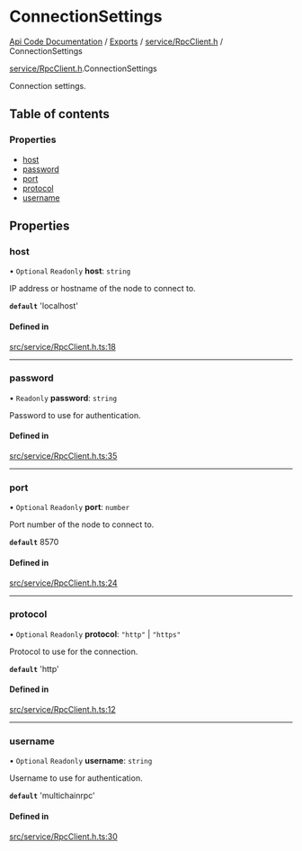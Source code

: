 # ConnectionSettings
 
[Api Code Documentation](../README.md) / [Exports](../modules.md) / [service/RpcClient.h](../modules/service_RpcClient_h.md) / ConnectionSettings

[service/RpcClient.h](../modules/service_RpcClient_h.md).ConnectionSettings

Connection settings.

## Table of contents

### Properties

- [host](service_RpcClient_h.ConnectionSettings.md#host)
- [password](service_RpcClient_h.ConnectionSettings.md#password)
- [port](service_RpcClient_h.ConnectionSettings.md#port)
- [protocol](service_RpcClient_h.ConnectionSettings.md#protocol)
- [username](service_RpcClient_h.ConnectionSettings.md#username)

## Properties

### host

• `Optional` `Readonly` **host**: `string`

IP address or hostname of the node to connect to.

**`default`** 'localhost'

#### Defined in

[src/service/RpcClient.h.ts:18](https://github.com/openkfw/TruBudget/blob/b9aaff0/api/src/service/RpcClient.h.ts#L18)

___

### password

• `Readonly` **password**: `string`

Password to use for authentication.

#### Defined in

[src/service/RpcClient.h.ts:35](https://github.com/openkfw/TruBudget/blob/b9aaff0/api/src/service/RpcClient.h.ts#L35)

___

### port

• `Optional` `Readonly` **port**: `number`

Port number of the node to connect to.

**`default`** 8570

#### Defined in

[src/service/RpcClient.h.ts:24](https://github.com/openkfw/TruBudget/blob/b9aaff0/api/src/service/RpcClient.h.ts#L24)

___

### protocol

• `Optional` `Readonly` **protocol**: ``"http"`` \| ``"https"``

Protocol to use for the connection.

**`default`** 'http'

#### Defined in

[src/service/RpcClient.h.ts:12](https://github.com/openkfw/TruBudget/blob/b9aaff0/api/src/service/RpcClient.h.ts#L12)

___

### username

• `Optional` `Readonly` **username**: `string`

Username to use for authentication.

**`default`** 'multichainrpc'

#### Defined in

[src/service/RpcClient.h.ts:30](https://github.com/openkfw/TruBudget/blob/b9aaff0/api/src/service/RpcClient.h.ts#L30)
